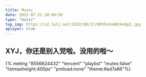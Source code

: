 ```yaml
---
title: Music
date: 2022-07-21 20:49:50
type: "music"
top_img: https://s2.loli.net/2022/08/27/DKhFo3vW8lHu6pI.jpg
aplayer: true
---
```


<h2>XYJ，你还是别入党啦。没用的啦～</h2>
{% meting "8556824432" "tencent" "playlist" "mutex:false" "listmaxheight:400px" "preload:none" "theme:#ad7a86"%}